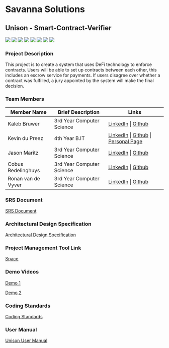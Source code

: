 # Savanna Solutions
## Unison - Smart-Contract-Verifier
![](https://img.shields.io/github/issues/COS301-SE-2021/Smart-Contract-Verifier?style=for-the-badge&cacheSeconds=3600)
![](https://img.shields.io/github/forks/COS301-SE-2021/Smart-Contract-Verifier?style=for-the-badge&cacheSeconds=3600)
![](https://img.shields.io/github/stars/COS301-SE-2021/Smart-Contract-Verifier?style=for-the-badge&cacheSeconds=3600)
![](https://img.shields.io/github/workflow/status/COS301-SE-2021/Smart-Contract-Verifier/CI%20tests&style=for-the-badge?cacheSeconds=3600)
![](https://img.shields.io/github/issues-pr/COS301-SE-2021/Smart-Contract-Verifier?style=for-the-badge&cacheSeconds=3600)
![](https://img.shields.io/github/issues-pr-closed/COS301-SE-2021/Smart-Contract-Verifier?style=for-the-badge&cacheSeconds=3600)
![](https://img.shields.io/github/last-commit/COS301-SE-2021/Smart-Contract-Verifier?style=for-the-badge&cacheSeconds=3600)
![](https://img.shields.io/github/commit-activity/m/COS301-SE-2021/Smart-Contract-Verifier?style=for-the-badge&cacheSeconds=3600)

### Project Description
This project is to create a system that uses DeFi technology to enforce contracts.
Users will be able to set up contracts between each other, this includes an escrow service for payments.
If users disagree over whether a contract was fulfilled, a jury appointed by the system will make the final decision.

### Team Members

| Member Name        | Brief Description        | Links     |
| ------------------ | --------------------     | --------- | 
| Kaleb Bruwer       | 3rd Year Computer Science| [LinkedIn](https://www.linkedin.com/in/kaleb-bruwer-033b2b20b  "Kaleb's LinkedIn Profile") \| [Github](https://github.com/Kaleb-Bruwer  "Kaleb's Github Profile") |
| Kevin du Preez     | 4th Year B.IT            | [LinkedIn](https://www.linkedin.com/in/kevindupreez8  "Kevin's LinkedIn Profile") \| [Github](https://github.com/bitBadger8  "Kevin's Github Profile") \| [Personal Page](http://bitbadger8.github.io/  "Kevin's Personal Profile") 
| Jason Maritz       | 3rd Year Computer Science| [LinkedIn](https://www.linkedin.com/in/jason-maritz-b2170b15a  "Jason's LinkedIn Profile") \| [Github](https://github.com/JasonMaritz  "Jason's Github Profile") |
| Cobus Redelinghuys | 3rd Year Computer Science| [LinkedIn](https://www.linkedin.com/in/cobus-redelinghuys-5a752516b  "Cobus's LinkedIn Profile") \| [Github](https://github.com/DarkMerlin1  "Cobus's Github Profile") |
| Ronan van de Vyver | 3rd Year Computer Science| [LinkedIn](https://linkedin.com/in/ronan-van-de-vyver-98bb7820b  "Ronan's LinkedIn Profile") \| [Github](https://github.com/Ronan-UP  "Ronan's Github Profile") |


### SRS Document
[SRS Document](https://drive.google.com/file/d/1IvI10wJO8FSv1APeL5g9D8WualTDp7nY/view?usp=sharing "SRS Document - Demo 2 Update")

### Architectural Design Specification 
[Architectural Design Specification](https://drive.google.com/file/d/1ApvMXOMRkjy6tudNY2TkfpmoYoe4coBI/view?usp=sharing "Architectural Design Specification Document")

### Project Management Tool Link
[Space](https://savannasolutions.jetbrains.space/p/scv  "JetBrains Space SCV") 

### Demo Videos
[Demo 1](https://youtu.be/Cp3SrhVhpx8 "Demo 1 Pre-Recorded")

[Demo 2](https://drive.google.com/file/d/1cDZbwf62NDgF4b06BWYo1-K27CnWazlp/view "Demo 2 Pre-Recorded")

### Coding Standards
[Coding Standards](https://drive.google.com/file/d/1vXQQEzrYQDgvD4gYRcH8-GO8Aw1AdcBz/view?usp=sharing "Coding Standards Document")

### User Manual
[Unison User Manual](https://drive.google.com/file/d/1shscD5YW5OfNZLZ7aP523m4GYGqFGw9g/view?usp=sharing "User Manual Document")

